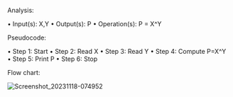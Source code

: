 Analysis:

•	Input(s): X,Y
•	Output(s): P
•	Operation(s): P = X^Y

Pseudocode:

•	Step 1: Start
•	Step 2: Read X
•	Step 3: Read Y
•	Step 4: Compute P=X^Y
•	Step 5: Print P
•	Step 6: Stop

Flow chart:

![Screenshot_20231118-074952](https://github.com/SWEG-2015EC-Batch/Algorithm-Avengers/assets/149164024/6d3ee947-1a73-41de-8385-b30f224a6524)

